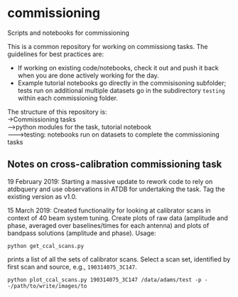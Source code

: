 # commissioning
Scripts and notebooks for commissioning

This is a common repository for working on commissiong tasks. 
The guidelines for best practices are:
- If working on existing code/notebooks, check it out and push it back when you are done actively working for the day.
- Example tutorial notebooks go directly in the commisisoning subfolder; tests run on additional multiple datasets go in the subdirectory `testing` within each commissioning folder.

The structure of this repository is: <br>
->Commissioning tasks<br>
-->python modules for the task, tutorial notebook<br>
--->testing: notebooks run on datasets to complete the commissioning tasks

## Notes on cross-calibration commissioning task
19 February 2019: Starting a massive update to rework code to rely on atdbquery and use observations in ATDB for undertaking the task. Tag the existing version as v1.0.

15 March 2019: Created functionality for looking at calibrator scans in context of 40 beam system tuning. Create plots of raw data (amplitude and phase, averaged over baselines/times for each antenna) and plots of bandpass solutions (amplitude and phase). Usage:

`python get_ccal_scans.py`

prints a list of all the sets of calibrator scans. Select a scan set, identified by first scan and source, e.g., `190314075_3C147`.

`python plot_ccal_scans.py 190314075_3C147 /data/adams/test -p --/path/to/write/images/to`

